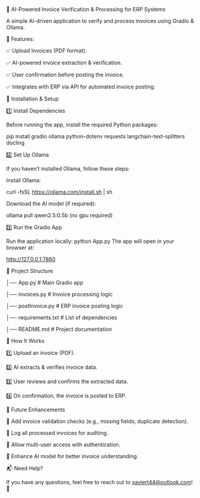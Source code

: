 📄 AI-Powered Invoice Verification & Processing for ERP Systems

A simple AI-driven application to verify and process invoices using Gradio & Ollama.

🚀 Features:

✅ Upload Invoices (PDF format).

✅ AI-powered invoice extraction & verification.

✅ User confirmation before posting the invoice.

✅ Integrates with ERP via API for automated invoice posting.




🔧 Installation & Setup

1️⃣ Install Dependencies

Before running the app, install the required Python packages:

pip install gradio ollama python-dotenv requests langchain-text-splitters docling


2️⃣ Set Up Ollama

If you haven’t installed Ollama, follow these steps:

Install Ollama:

curl -fsSL https://ollama.com/install.sh | sh

Download the AI model (if required):

ollama pull qwen2.5:0.5b (no gpu required)


3️⃣ Run the Gradio App

Run the application locally:
python App.py
The app will open in your browser at:

http://127.0.0.1:7860

📂 Project Structure


│── App.py                # Main Gradio app

│── invoices.py           # Invoice processing logic

│── postInvoice.py        # ERP invoice posting logic

│── requirements.txt      # List of dependencies

│── README.md             # Project documentation




🎯 How It Works

1️⃣ Upload an invoice (PDF).

2️⃣ AI extracts & verifies invoice data.

3️⃣ User reviews and confirms the extracted data.

4️⃣ On confirmation, the invoice is posted to ERP.


📌 Future Enhancements

🔹 Add invoice validation checks (e.g., missing fields, duplicate detection).

🔹 Log all processed invoices for auditing.

🔹 Allow multi-user access with authentication.

🔹 Enhance AI model for better invoice understanding.


📬 Need Help?

If you have any questions, feel free to reach out to xaviert44@outlook.com! 🚀

